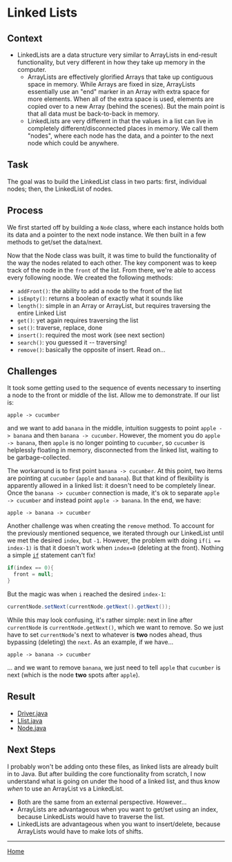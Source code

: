 # Linked Lists

## Context
* LinkedLists are a data structure very similar to ArrayLists in end-result functionality, but very different in how they take up memory in the computer.
  * ArrayLists are effectively glorified Arrays that take up contiguous space in memory. While Arrays are fixed in size, ArrayLists essentially use an "end" marker in an Array with extra space for more elements. When all of the extra space is used, elements are copied over to a new Array (behind the scenes). But the main point is that all data must be back-to-back in memory.
  * LinkedLists are very different in that the values in a list can live in completely different/disconnected places in memory. We call them "nodes", where each node has the data, and a pointer to the next node which could be anywhere.

## Task
The goal was to build the LinkedList class in two parts: first, individual nodes; then, the LinkedList of nodes.

## Process
We first started off by building a `Node` class, where each instance holds both its data and a pointer to the next node instance. We then built in a few methods to get/set the data/next. 

Now that the Node class was built, it was time to build the functionality of the way the nodes related to each other. The key component was to keep track of the node in the `front` of the list. From there, we're able to access every following noode. We created the following methods:
* `addFront()`: the ability to add a node to the front of the list
* `isEmpty()`: returns a boolean of exactly what it sounds like
* `length()`: simple in an Array or ArrayList, but requires traversing the entire Linked List
* `get()`: yet again requires traversing the list
* `set()`: traverse, replace, done
* `insert()`: required the most work (see next section)
* `search()`: you guessed it -- traversing!
* `remove()`: basically the opposite of insert. Read on...

## Challenges
It took some getting used to the sequence of events necessary to inserting a node to the front or middle of the list. Allow me to demonstrate. If our list is:
```
apple -> cucumber
```
and we want to add `banana` in the middle, intuition suggests to point `apple -> banana` and then `banana -> cucumber`. However, the moment you do `apple -> banana`, then `apple` is no longer pointing to `cucumber`, so `cucumber` is helplessly floating in memory, disconnected from the linked list, waiting to be garbage-collected. 

The workaround is to first point `banana -> cucumber`. At this point, two items are pointing at `cucumber` (`apple` and `banana`). But that kind of flexibility is apparently allowed in a linked list: it doesn't need to be completely linear. Once the `banana -> cucumber` connection is made, it's ok to separate `apple -> cucumber` and instead point `apple -> banana`. In the end, we have:
```
apple -> banana -> cucumber
```

Another challenge was when creating the `remove` method. To account for the previously mentioned sequence, we iterated through our LinkedList until we met the desired `index`, but `-1`. However, the problem with doing `if(i == index-1)` is that it doesn't work when `index=0` (deleting at the front). Nothing a simple [`if`](https://github.com/hunter-teacher-cert/work_csci70900-brianmueller/commit/0e238b260d1365f3da33721bc961c5a5749e9d52) statement can't fix!
```java
if(index == 0){
  front = null;
}
```
But the magic was when `i` reached the desired `index-1`:
```java
currentNode.setNext(currentNode.getNext().getNext());
```
While this may look confusing, it's rather simple: next in line after `currentNode` is `currentNode.getNext()`, which we want to remove. So we just have to set `currentNode`'s next to whatever is **two** nodes ahead, thus bypassing (deleting) the `next`. As an example, if we have...
```
apple -> banana -> cucumber
```
... and we want to remove `banana`, we just need to tell `apple` that `cucumber` is next (which is the node **two** spots after `apple`).

## Result
* [Driver.java](https://github.com/hunter-teacher-cert/work_csci70900-brianmueller/blob/master/ds/lists/Driver.java)
* [Llist.java](https://github.com/hunter-teacher-cert/work_csci70900-brianmueller/blob/master/ds/lists/Llist.java)
* [Node.java](https://github.com/hunter-teacher-cert/work_csci70900-brianmueller/blob/master/ds/lists/Node.java)

## Next Steps
I probably won't be adding onto these files, as linked lists are already built in to Java. But after building the core functionality from scratch, I now understand what is going on under the hood of a linked list, and thus know _when_ to use an ArrayList vs a LinkedList.
* Both are the same from an external perspective. However...
* ArrayLists are advantageous when you want to get/set using an index, because LinkedLists would have to traverse the list.
* LinkedLists are advantageous when you want to insert/delete, because ArrayLists would have to make lots of shifts.

---

[Home](../index.md) 